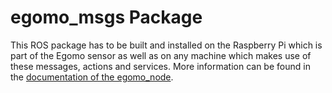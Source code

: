 # egomo_msgs Package #

This ROS package has to be built and installed on the Raspberry Pi which is part of the Egomo sensor 
as well as on any machine which makes use of these messages, actions and services. 
More information can be found in the [documentation of the egomo_node](https://github.com/Xamla/xamla_egomo/tree/master/egomo_node).
